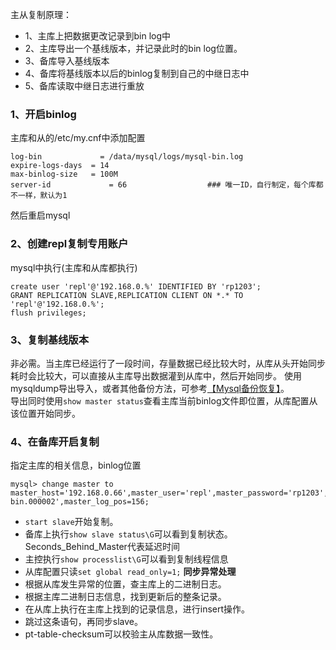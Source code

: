 主从复制原理：
- 1、主库上把数据更改记录到bin log中
- 2、主库导出一个基线版本，并记录此时的bin log位置。
- 3、备库导入基线版本
- 4、备库将基线版本以后的binlog复制到自己的中继日志中
- 5、备库读取中继日志进行重放

### 1、开启binlog
主库和从的/etc/my.cnf中添加配置
```
log-bin   		    = /data/mysql/logs/mysql-bin.log
expire-logs-days  = 14
max-binlog-size   = 100M
server-id		      = 66				    ### 唯一ID，自行制定，每个库都不一样，默认为1
```
然后重启mysql

### 2、创建repl复制专用账户
mysql中执行(主库和从库都执行)
```
create user 'repl'@'192.168.0.%' IDENTIFIED BY 'rp1203';
GRANT REPLICATION SLAVE,REPLICATION CLIENT ON *.* TO 'repl'@'192.168.0.%';
flush privileges;
```
### 3、复制基线版本
非必需。当主库已经运行了一段时间，存量数据已经比较大时，从库从头开始同步耗时会比较大，可以直接从主库导出数据灌到从库中，然后开始同步。
使用mysqldump导出导入，或者其他备份方法，可参考[【Mysql备份恢复】](03、Mysql备份恢复.md)。<br>
导出同时使用`show master status`查看主库当前binlog文件即位置，从库配置从该位置开始同步。
### 4、在备库开启复制
指定主库的相关信息，binlog位置
```
mysql> change master to master_host='192.168.0.66',master_user='repl',master_password='rp1203',master_log_file='mysql-bin.000002',master_log_pos=156;
```
- `start slave`开始复制。
- 备库上执行`show slave status\G`可以看到复制状态。Seconds_Behind_Master代表延迟时间
- 主控执行`show processlist\G`可以看到复制线程信息
- 从库配置只读`set global read_only=1;`
**同步异常处理**
- 根据从库发生异常的位置，查主库上的二进制日志。
- 根据主库二进制日志信息，找到更新后的整条记录。
- 在从库上执行在主库上找到的记录信息，进行insert操作。
- 跳过这条语句，再同步slave。
- pt-table-checksum可以校验主从库数据一致性。
